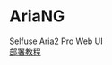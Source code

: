 # AriaNG
Selfuse Aria2 Pro Web UI  
[部署教程](https://tech.he-sb.top/posts/deploy-ariang-on-github-pages)
